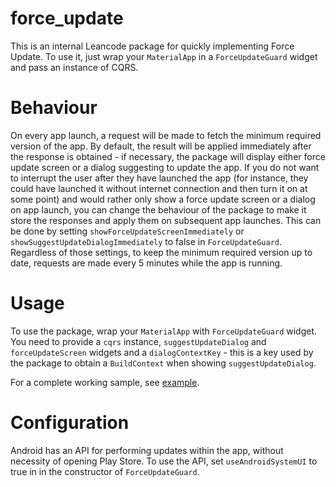 # force_update

This is an internal Leancode package for quickly implementing Force Update. To use it, just wrap your `MaterialApp` in a `ForceUpdateGuard`
widget and pass an instance of CQRS.

# Behaviour

On every app launch, a request will be made to fetch the minimum required version of the app. By default, the result will be applied immediately after the response is obtained - if necessary, the package will display either force update screen or a dialog suggesting to update the app. If you do not want to interrupt the user after they have launched the app (for instance, they could have launched it without internet connection and then turn it on at some point) and would rather only show a force update screen or a dialog on app launch, you can change the behaviour of the package to make it store the responses and apply them on subsequent app launches. This can be done by setting `showForceUpdateScreenImmediately` or `showSuggestUpdateDialogImmediately` to false in `ForceUpdateGuard`. Regardless of those settings, to keep the minimum required version up to date, requests are made every 5 minutes while the app is running.

# Usage

To use the package, wrap your `MaterialApp` with `ForceUpdateGuard` widget. You need to provide a `cqrs` instance, `suggestUpdateDialog` and `forceUpdateScreen` widgets and a `dialogContextKey` - this is a key used by the package to obtain a `BuildContext` when showing `suggestUpdateDialog`.

For a complete working sample, see [example](example).

# Configuration

Android has an API for performing updates within the app, without necessity of opening Play Store. To use the API, set `useAndroidSystemUI` to true in in the constructor of `ForceUpdateGuard`.
